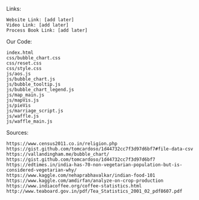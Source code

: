 Links:

    Website Link: [add later]
    Video Link: [add later]
    Process Book Link: [add later]
  
  Our Code:

    index.html
    css/bubble_chart.css
    css/reset.css
    css/style.css 
    js/aos.js
    js/bubble_chart.js
    js/bubble_tooltip.js
    js/bubble_chart_legend.js
    js/map_main.js    
    js/mapVis.js
    js/pieVis
    js/marriage_script.js
    js/waffle.js
    js/waffle_main.js 
    
Sources:

    https://www.census2011.co.in/religion.php
    https://gist.github.com/tomcardoso/1d44732cc7f3d97d6bf7#file-data-csv
    https://vallandingham.me/bubble_chart/
    https://gist.github.com/tomcardoso/1d44732cc7f3d97d6bf7
    https://edtimes.in/india-has-70-non-vegetarian-population-but-is-considered-vegetarian-why/
    https://www.kaggle.com/nehaprabhavalkar/indian-food-101
    https://www.kaggle.com/amdirfan/analyze-on-crop-production
    https://www.indiacoffee.org/coffee-statistics.html
    http://www.teaboard.gov.in/pdf/Tea_Statistics_2001_02_pdf8607.pdf
    

